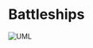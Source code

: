 # Battleships
 
![UML](https://www.plantuml.com/plantuml/svg/RLJVQzim47xtNt7aANdeGqiVHXvAwTh1O6i3xM2ZZ2BRLqUh8Xdfd2oC_EyxdsH7Jck2vVlztNUdN0TIdhgDWH_VlnMLKI70ogWzUlXN03zHc2z4UDLeQbZ2b_wyCxX1Iy-VVlDFpArH5OQrRkSBTjewNOFegpLMRs9KfK4sbSv4orUhIIj2IJnVv45zdY11VKLjAQet-zQnmFYMi4fVOkZQcXDLhlEXnvi0Y4aPCyrMEcUEHLZnoEVpPUp2OwLnov0yzeZ4jpWaRdh7ICoZz2cVHcyn2CRHBsSeCPchKc1VFXQF_7dSQjnD09AYBi0qUUex3IWAAUFFdAjVkU2yviAAjBEPrZjMuP6keSID8Z8ooy1b8hVjK6aSamnsocx6V8hIVz64J1stmMC84-zM5kt1ud9Om47tj7EGAHkrGQQbmP6dFsuVI5TlB-SlAM-qG6QwU6UgEk-PaLW31lMXa2PVkHUuHoVe8z41QTLBdvrn_dHNtMwgAR7HziG9wSRhPasMSHnDXw8eChPXTZw3ipEONSo6bdbS8L9HGxc7Au1Yibv311_zAh5_8CVD0bmLAOMuo7irtfuki0ivK1LVsX3lzed_vPWnNcsk_15KFYQ01F13Hsr7f6tpFaOo3-mkask0MqKAd6NOrsXh_bFw3m00 "UML")

